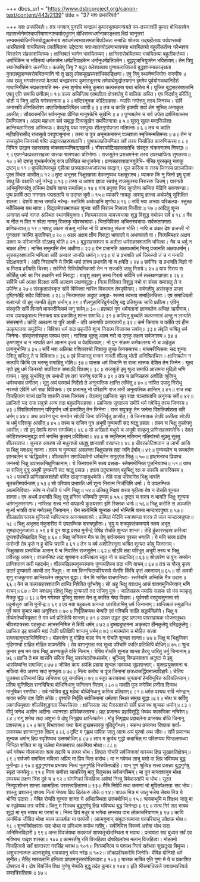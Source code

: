 +++
dbcs_url = "https://www.dsbcproject.org/canon-text/content/443/2139"
title = "37 यशः प्रभपरिवर्तः"

+++
यशः प्रभपरिवर्तः।
तत्र भगवान् पुनरपि चन्द्रप्रभं कुमारभूतमामन्त्रयते स्म-तस्मात्तर्हि कुमार बोधिसत्त्वेन महासत्त्वेनेमांश्चापरिमाणानाश्चर्याद्भुतान् बोधिसत्त्वधर्मानाकाङ्क्षता क्षिप्रं चानुत्तरां सम्यक्संबोधिमभिसंबोद्धुकामेनायं सर्वधर्मस्वभावसमताविपञ्चितः समाधिः श्रोतव्य उद्ग्रहीतव्यः पर्यवाप्तव्यो धारयितव्यो वाचयितव्यः प्रवर्तयितव्यः उद्देष्टव्यः स्वाध्यातव्योऽरणाभावनया भावयितव्यो बहुलीकर्तव्यः परेभ्यश्च विस्तरेण संप्रकाशयितव्यः। क्षान्तिबलं चानेन भावयितव्यम्। क्षान्तिरासेवयितव्या भावयितव्या बहुलीकर्तव्या। धर्मार्थिकेन च भवितव्यं धर्मकामेन धर्मप्रतिग्राहकेन धर्मानुधर्मप्रतिपन्नेन। बुद्धपूजाभियुक्तेन भवितव्यम्। तेन त्रिषु स्थानेष्वभियोगः करणीयः। कतमेषु त्रिषु ? यदुत क्लेशक्षयाय पुण्यबलाधिपतये बुद्धज्ञानमाकाङ्क्षता कुशलमूलान्यवरोपयितव्यानि नो तु खलु लोकसुखस्पर्शाभिकाङ्क्षिणा। एषु त्रिषु स्थानेष्वभियोगः करणीयः॥
अथ खलु भगवांस्तस्यां वेलायां चन्द्रप्रभस्य कुमारभूतस्य तमेवार्थमुद्योतयमान इममेव पूर्वयोगकथानिर्देशं गाथाभिगीतेन संप्रकाशयति स्म- 
हन्त शृणोथ ममेतु कुमारा 
कल्पसहस्र यथा चरिता  मे। 
पूजित बुद्धसहस्रशतानि
एषतु एति समाधि प्रणीतम्॥ १॥ 
कल्प अचिन्तिय एवमतीताः 
क्षेत्रशतेषु ये वालिक अस्ति।
एष निदर्शनु कीर्तितु भोती 
यं जिनु आसि गणेश्वरनामा॥ २॥ 
षष्टिरनूनक कोटिसहस्रा-
ण्यासि गणोत्तमु तस्य जिनस्थ। 
सर्वि अनास्रवि क्षीणकिलेशा 
अष्टविमोक्षप्रतिष्ठित ध्यायी॥ ३॥ 
तत्र च कालि इयमपि सर्वा 
क्षेम सुभिक्ष अनाकुल आसीत्। 
सौख्यसमर्पित  सर्वमनुष्याः 
प्रीणित मानुषकेभि सुखेभिः॥ ४॥ 
पुण्यबलेन च सर्व उपेता 
दर्शनियास्तथ प्रेमणियाश्च। 
आढ्य महाधन सर्व समृद्धा
दिव्यसुखेन समर्पितगात्राः॥ ५॥ 
सूरतु सुव्रत मन्दकिलेशाः 
क्षान्तिबलाभिरता अभिरूपाः। 
देवपुरेषु यथा मरुपुत्राः 
शीलगुणोपगता मतिमन्तः॥ ६॥ 
तत्र च कालि महीपतिरासीद् 
राजसुतो वरपुष्पसुनामा। 
तस्य च पुत्र अनूनकमासन् 
पञ्चशता स्मृतिमन्मतिमन्तः॥ ७॥ 
तेन च राजसुतेन जिनस्यो 
षष्टि उद्यानसहस्रशतानि। 
पुष्पफलप्रतिमण्डित सर्वे 
तस्य निर्यातित कारुणिकस्य॥ ८॥ 
विचित्र  उद्यान सहस्रशता 
चंक्रमशय्यनिषद्यसहस्रैः। 
चीवरकोटिसहस्रशतेभिः 
संस्तृत चंक्रमणाश्च निषद्याः॥ ९॥ 
एवमनेकप्रकारसहस्रा 
यात्तक श्रामणकाः परिभोगाः। 
राजसुतेन प्रसन्नमनेना
तस्य उपस्थापिताः सुगतस्य॥ १०॥ 
सो दशसु शुभकर्मपथेषु 
राज प्रतिष्ठित साधूजनेना। 
प्राणसहस्रशतानयुतेभि-
र्गच्छि पुरस्कृतु नायकु द्रष्टम्॥ ११॥ 
पुष्पविलेपनधूप गृहीत्वा 
छत्रपताकध्वजांस्तथ वाद्यान्। 
पूज करित्व स तस्य जिनस्य 
प्राञ्जलिकः पुरत स्थित आसीत्॥ १२॥ 
तुष्ट अभूत्तद भिक्षुसहस्रा 
देवमनुष्यथ यक्षसुराश्च। 
व्याकरु किं नु जिनो इमु पूजां 
साधु किं वक्ष्यति धर्मु नरेन्द्रः॥ १३॥ 
तस्य च आशय ज्ञात्व स्वयंभू 
राजसुतस्य निरुत्तरु चित्तम्। 
पारगतो अभिमुक्तिपदेषु 
तस्यिम देशयि शान्त समाधिम्॥ १४॥ 
याव प्रमुक्त गिरा सुगतेना 
कम्पित मेदिनि सवनषण्डा। 
पुष्प प्रवर्षि तदा गगनातः
पद्मशतापि च उद्गत भूमौ॥ १५॥ 
व्याकरि  नायकु आशयु ज्ञात्वा 
अर्थपदेषु सुशिक्षित शास्ता। 
देशयि शान्त समाधि नरेन्द्र-
स्तत्रिमि अर्थपदानि शृणोथ॥ १६॥ 
सर्वि भवा अभवाः परिकल्पा-
स्तुच्छ मरीचिसमा यथ मायाः। 
विद्यतमेघसमाश्चल शून्याः 
सर्वि निरात्म निसत्त्व निजीवाः॥ १७॥ 
आदितु शून्य अनागत धर्मा 
नागत अस्थित स्थानविमुक्ताः। 
नित्यमसारक मायस्वभावाः 
शुद्ध विशुद्ध नभोपम सर्वे॥ १८॥ 
नैव च नील न पित न श्वेता 
नामतु रिक्तकु घोषस्वभावाः। 
चित्तविविक्त अचित्तस्वभावाः 
सर्वरूतापगताः क्षणिकत्वात्॥ १९॥ 
भाषतु अक्षरु संक्रमु नास्ति 
नो पि अभाषतु संकरु भोति। 
नापि च अक्षर देश व्रजन्ती
नो पुनरक्षरु क्रान्ति कुतश्चित्॥ २०॥ 
अक्षर अक्षय  क्षीण निरुद्धा 
भाषततो व अभाषततो वा। 
नित्यमिमक्षर अक्षय उक्ता 
यः परिजानति सोऽक्षयु भोति॥ २१॥ 
बुद्धसहस्रशता य अतीता 
धर्मसहस्रशतानि भणित्वा। 
नैव च धर्मु न चाक्षर क्षीणा। 
नास्ति समुत्पत्ति तेन अक्षीणा॥ २२॥ 
येन प्रजानति अक्षयधर्मान् 
नित्यु प्रजानति अक्षयधर्मान्। 
सुत्रसहस्रशतानि भणित्वा 
सर्वि अनक्षर जानति धर्मान्॥ २३॥ 
यं  च प्रभाषति धर्म जिनस्यो 
तं च न मन्यति सोऽक्षयताये। 
आदि निरात्मनि ये त्विमि धर्मा 
तांश्च प्रभाषति नो च क्षपेति॥ २४॥ 
सर्वगिरः स प्रभाषति विज्ञो 
नो च गिराय हरीयति चित्तम्। 
सर्वगिरो गिरिघोषनिकाशो
तेन न सज्जति जातु गिराये॥ २५॥ 
याय गिराय स कीर्तितु धर्मः 
सा गिर तत्क्षणि सर्व निरुद्धा। 
यादृशु लक्षणु तस्य गिराये 
सर्विमि धर्म तल्लक्षणप्राप्ताः॥ २६॥ 
सर्विमि धर्म अलक्ष विलक्षा 
सर्वि अलक्षण लक्षणशुद्धाः। 
नित्य विविक्त विशुद्ध नभो वा 
संख्य समासतु ते न उपेन्ति॥ २७॥
संस्कृतासंस्कृत सर्वि विविक्ता 
नास्ति विकल्पन तेषमृषीणाम्। 
सर्वगतीषु असंस्कृत प्राप्ता 
दृष्टिगतेहि सदैव विविक्ताः॥ २८॥ 
नित्यमरक्त अदुष्ट अमूढा-
स्तस्य स्वभाव समाहितचित्ताः। 
एष समाधिबली बलवन्तो 
यो इमु जानति ईदृश धर्मान्॥ २९॥ 
शैलगुहागिरिदुर्गनदीषु 
यद्व प्रतिश्रुत्क जायि प्रतीत्य। 
एविमु संस्कृति सर्वि विजाने
मायमरीचिसमं जगु सर्वम्॥ ३०॥ 
प्रज्ञबलं गुण धर्मगतानां 
ज्ञानबलेन अभिज्ञ ऋषीणाम्। 
वाच उपायकुशल्य निरुक्ता 
यत्र प्रकाशितु शान्त समाधिः॥ ३१॥ 
कल्पितु वुच्चति कल्पनमात्रं 
अन्तु न लभ्यति संसरमाणे। 
कोटि अलक्षण या पुरि आसी - 
दपि अनागति प्रत्ययताये॥ ३२॥ 
कर्म क्रियाय च वर्तति एवं 
हीन उत्कृष्टतया समुदेन्ति। 
विविक्त धर्म सदा प्रकृतीये 
शून्य निरात्म विजानथ सर्वान्॥ ३३॥ 
संवृति भाषितु धर्म जिनेना-
संस्कृतसंस्कृत पश्यथ एवम्। 
नास्तिह भूततु आत्म नरो वा 
एतकु लक्षण सर्वजगस्य॥ ३४॥ 
कृष्णाशुभ च न नश्यति कर्म 
आत्मन कृत्व च वेदयितव्यम्। 
नो पुन संक्रम कर्मफलस्य
नो च अहेतुक प्रत्यनुभोन्ति॥ ३५॥ 
सर्वि भवा अलिका वशिकाश्चो 
रिक्तकु तुच्छ फेनसमाश्च।
मायमरीचिसमाः सद शुन्या 
देशितु शब्दितु ते च विविक्ताः॥ ३६॥ 
एवं विजानतु मन्यन  नास्ती 
शीलवु भोती अनिश्रितचित्तः। 
क्षान्तिबलेन न कल्पयि किंचि 
एव चरन्तु समाहितु भोति॥ ३७॥ 
यात्तक धर्म विजानि स राजा 
तात्तक देशित तेन जिनेन। 
श्रुत्व नृपो इमु धर्म जिनस्यो 
सपरिवारु समाददि शिक्षाम्॥ ३८॥ 
राजसुतो इमु श्रुत्व समाधिं 
आत्तमना मुदितो भणि वाचम्। 
सुष्ठु सुभाषितु एष समाधी 
एष तवा चरणेषु पतामि॥ ३९॥ 
तत्र च प्राणिसहस्र अशीतिः 
श्रुत्विमु धर्मस्वभाव प्रणीतम्। 
भूतु अयं परमार्थ निर्देशो
ते अनुत्पत्तिक क्षान्ति लभिंसु॥ ४०॥ 
नास्ति उपादु निरोधु नरस्यो 
एविमि धर्म सदा विविक्ताः। 
एव प्रजानतु नो परिहाणि 
राज लभी अनुत्पत्तिक क्षान्तिम्॥ ४१॥ 
राज तदा विजहित्वन राज्यं 
प्रव्रजि शासनि तस्य जिनस्य। 
तेऽप्यनु प्रव्रजिताः सुत राज्ञः 
पञ्चशतानि अनूनक सर्वे॥ ४२॥ 
प्रव्रजितो यद राज सपुत्रो 
अन्य तदा बहुप्राणिसहस्राः। 
प्रव्रजिताः सुगतस्य  समीपे 
धर्म गवेषियु तस्य जिनस्य॥ ४३॥ 
विंशतिवर्षशतान् परिपूर्णान् 
धर्म प्रकाशितु तेन जिनेना। 
राज सपुत्रकु तेन जनेना 
विंशतिवर्षशता चरि धर्मम्॥ ४४॥ 
अथ अपरेण पुनः समयेन 
सोऽपि जिनः परिनिर्वृतु आसीत्। 
ये जिनश्रावक तेऽपि अतीताः
सोऽपि च धर्मु परित्तकु आसीत्॥ ४५॥ 
तस्य च राजिन पुत्र अभूषी 
पुण्यमती सद श्राद्धु प्रसन्नः। 
तस्य च भिक्षु कुलोपगु आसीत्। 
सो इमु देशयि शान्त समाधिम्॥ ४६॥ 
सो अखिलो मधुरो च अभूषी 
सत्कृतु प्राणिसहस्रशतेभिः। 
देवत कोटिशतान्यनुबद्धा 
वर्ण भणन्ति कुलान् प्रविशित्वा॥ ४७॥ 
स स्मृतिमान् मतिमान् गतिमांश्चो 
सुव्रतु सूरतु शीलरतश्च।
सुस्वरु अपरुष सो मधुरश्चो 
धातुषु ज्ञानवशी वरप्राप्तः॥ ४८॥ 
चीवरकोटिशतान च लाभी 
आसि स भिक्षु यशःप्रभु नाम्ना। 
तस्य च पुण्यबलं असहन्ता 
भिक्षुसहस्र तदा जनि ईर्षाम्॥ ४९॥ 
पुण्यबलेन च रूपबलेन 
ज्ञानबलेन च ऋद्धिबलेन। 
शीलबलेन समाधिबलेनो
धर्मबलेन समुद्गत भिक्षुः॥ ५०॥ 
हृष्टमनश्च प्रियश्च जनस्यो 
भिक्षु उपासकभिक्षुणिकानाम्। 
ये जिनशासनि सत्त्व प्रसन्ना-
स्तेषमभीप्सित पूजनियाश्च॥ ५१॥ 
यश्च स राजिनु पुत्रु अभूषी 
पुण्यमती सद श्राद्धु प्रसन्नः। 
ज्ञात्व प्रदुष्टमनान् बहुभिक्षूं 
रक्ष स कारयि  आचरियस्य॥ ५२॥ 
पञ्चहि प्राणिसहस्रशतेही 
वर्मित खड्गगदायुधकेहि। 
तेहि सदा परिवारित भिक्षु 
भाषति भूतचरीमपर्यन्ताम्॥ ५३॥ 
सो परिषाय प्रभाषति धर्मं 
शून्य निरात्म निर्जीविमि धर्माः। 
ये उपलम्भिक आत्मनिविष्टा-
स्तेष न रोचति यं भणि भिक्षुः॥ ५४॥ 
उत्थितु भिक्षव शस्त्र गृहीत्वा 
येष न रोचति शून्यत शान्ता। 
एष अधर्म प्रभाषति भिक्षुः
एतु हनित्व भविष्यति पुण्यम्॥ ५५॥ 
दृष्ट्व च शस्त्र न भायति भिक्षुः 
शून्यक धर्ममनुस्मरमाणः। 
नास्तिह सत्त्व नरो वापहत्यै 
कुड्यसमा इमि रिक्तक धर्माः॥ ५६॥ 
भिक्षु करोति स अञ्जलि मूर्ध्ना 
भाषति वाच नमोऽस्तु जिनानाम्। 
येन सत्येनिमि शून्यक धर्मा 
भोन्तिमि शस्त्र मान्दारवपुष्पाः॥ ५७॥ 
शीलव्रतोपगतस्य मुनिस्यो 
भाषितमात्र अनन्यथवाक्ये। 
कम्पित मेदिनि सवनषण्डा 
शस्त्र ते जात मान्दारवपुष्पाः॥ ५८॥ 
भिक्षु अभूत्तद मंकुशरीरा 
ये उपलम्भिक शस्त्रगृहीताः। 
भूयु य शक्युपसंक्रमणाये 
त्रस्य अभूत् सुमहाद्भुतजाताः॥ ५९॥ 
ये पुन श्राद्ध प्रसन्न मुनीन्द्रे 
येषिह रोचति शुन्यत शान्ता। 
तेहि हुंकारसहस्र करित्वा
दूष्यशतैरभिछादित भिक्षुः॥ ६०॥ 
भिक्षु जनित्वन मैत्र स तेषु 
सर्वजनस्य पुरस्त भणाति। 
ये मयि सत्त्व प्रदोष करोन्ती 
तेष कृते न हु बोधि चरामि॥ ६१॥ 
तेन च वर्ष अशीतिरनूना 
भाषित शून्यत कोषु जिनानाम्। 
भिक्षुसहस्र प्रत्यर्थिक आसन् 
ये च निवारित राजसुतेन॥ ६२॥ 
सोऽपि तदा परिभूत् अभूषी 
तस्य च भिक्षु परीत्तकु आसन्। 
वाचमनिष्ट तदा श्रुणमानः 
क्षान्तिबला च्युत नो च कदाचित्॥ ६३॥ 
सोऽपरेण च पुनः समयेन 
प्राणिशतान करी महदर्थम्। 
शीलमखिलमनुस्मरमाणः 
पुण्यमतिस्य तदा भणि वाचम्॥ ६४॥ 
तत्र स गौरवु कृत्व उदारं 
पुण्यमती अवची तद भिक्षुम्। 
मा मम किनचिदाचरियस्यो
चेतसि किंचि कृतं अमनापम्॥ ६५॥ 
सो अवची शृणु राजकुमारा 
क्षान्तिबलेन समुद्गत बुद्धाः। 
येन मि भाषित वाचमनिष्टा-
स्तस्यिमि अन्तिकि मैत्र उदारा॥ ६६॥ 
येन स कल्पसहस्रशतानि 
क्षान्ति निषेवित पूर्वभवेषु। 
सो अहु भिक्षु यशःप्रभु आसं 
शाक्यमुनिर्भगवान् भणि वाचम्॥ ६७॥ 
येन यशःप्रभु रक्षितु भिक्षुः 
पुण्यमती  तद राजिनु पुत्रः। 
जातिसहस्र ममासि सहायः 
सो मय व्याकृतु मैत्रकु बुद्धः॥ ६८॥ 
येन गणेश्वर पूजितु शास्ता 
येन तु कारित श्रेष्ठ विहाराः। 
पूर्वमसौ वरपुष्पसुनामा 
सो पदुमोत्तुरु आसि मुनीन्द्रः॥ ६९॥ 
एव मया बहुकल्प अनन्ता 
धारयितामिमु धर्म जिनानाम्। 
क्षान्तिबलं समुदानित पूर्वे
श्रत्व कुमार ममा अनुशिक्षाः॥ ७०॥
निर्वृतिमप्यथ भेष्यति एवं 
पश्चिमि कालि सद्धर्मविलोपे। 
भिक्षु व तीर्थमतेष्वभियुक्ता 
ते मम धर्म प्रतिक्षिपि शान्तम्॥ ७१॥ 
उन्नत उद्धत दुष्ट प्रगल्भा 
पापसहायक भोजनलुब्धाः 
चीवरपात्ररताः पटलुब्धाः 
लाभसंनिश्रित ते क्षिपि धर्मम्॥ ७२॥ 
दुष्तप्रदुष्टमना अकृतज्ञा 
हीनकुलेषु दरिद्रकुलेषु। 
प्रव्रजिता इह शासनि मह्यं 
तेऽपि प्रतिक्षिपि शान्तमु धर्मम्॥ ७३॥ 
मारमतेन च मोहित सत्त्वा 
रागवशानुगताभिनिविष्टाः। 
मोहवशेन तु मोहित बाला 
येष न रोचति शून्यत शान्ता॥ ७४॥ 
भिक्षु च भिक्षुणिका गृहिणश्चो 
ग्राहित मोहित पापमतीभिः। 
तेष वशानुगता सद भूत्वा
पश्चिमि कालि प्रतिक्षिपि बोधिम्॥ ७५॥ 
श्रुत्व कुमार इमा मम वाचं 
भिक्षु अरण्यकुले वसि नित्यम्। 
येषिय रोचति  शून्यत शान्ता 
तैरयु धारितु धर्मु जिनानाम्॥ ७६॥ 
प्रव्रजि ते मम शासनि चरित्व 
भिक्षु उपसंपदपोषधकर्मम्। 
भुञ्जिमु पिण्डमसक्ता अदुष्टा 
ये इमु धारयिष्यन्ति समाधिम्॥ ७७॥ 
जीवित काय अपेक्षि प्रहाया 
शून्यत भावयथा सुप्रशान्ताम्। 
युक्तप्रयुक्तमना च भवित्वा 
सेव अरण्य सदा मृगभूताः॥ ७८॥ 
नित्य करोथ च पूज जिनानां 
छत्रध्वजर्द्धियमाल्यविहारैः।
चेतिय पूजयथा प्रतिमानां 
क्षिप्र लभिष्यथ एतु समाधिम्॥ ७९॥ 
स्तूप करापयथा सुगतानां 
हेमविभूषित रूपियलिप्तान्। 
प्रतिम सुनिष्ठित रत्नविचित्रा
बोधिनिधानु जनित्वन चित्तम्॥ ८०॥ 
यावति पूज जगेस्मि प्रणीता 
दिव्यथ मानुषिका रमणीया। 
सर्व गवेषिय बुद्ध महेथा 
बोधिनिधानु करित्व प्रतिज्ञाम्॥ ८१॥ 
धर्मत पश्यथ सर्वि नरेन्द्रान् 
यावत सन्ति दश दिशि लोके। 
दृश्यति निर्वृति सर्वजिनानां 
धर्मतया स्थित संमुख बुद्धाः॥८२॥ 
भोथ च सर्विषु त्यागाधिमुक्ताः
शीलविशुद्धगता स्थिरचित्ताः।
क्षान्तिरताः सद मैत्ररताश्चो 
सर्वि प्रजानथ शून्यक धर्मान्॥ ८३॥ 
वीर्यु जनेथ अलीन अदीनाः 
ध्यानरताः प्रविवेकरताश्च। 
प्रज्ञ प्रजानथ प्रज्ञविशुद्धिं 
भेष्यथ कारुणिका नचिरेण॥ ८४॥ 
रागु शमेथ सदा अशुभा ये 
दोषु निगृह्णथ क्षान्तिबलेन। 
मोहु निगृह्णथ प्रज्ञबलेना
प्राप्स्यथ बोधि जिनानु प्रशस्ताम्॥ ८५॥ 
कायु विभावयथा यथा फेनं 
दुःखमसारकु पूतिदुर्गन्धम्। 
स्कन्ध प्रजानथ रिक्तक सर्वां-
ल्लप्स्यथ ज्ञानमनुत्तरु क्षिप्रम्॥ ८६॥ 
दृष्टि म गृह्णथ पापिक जातु 
आत्म अयं पुरुषो अथ जीवः। 
सर्वि प्रजानथ शून्यक धर्मान् 
क्षिप्र स्पृशिष्यथ उत्तमबोधिम्॥ ८७॥ 
लाभ म कुर्वथ गृद्धो कदाचित् 
मा परितप्यथ पिण्डलमब्ध्वा 
निन्दित शंसित मा खु चलेथा 
मेरुसमाश्च अकम्पिय भोथा॥ ८८॥  
धर्म गवेषथ गौरवजाताः 
श्रत्व तदापि च तत्पर भोथ। 
तिष्ठत गोचरि सर्वजिनानां 
यास्यथ क्षिप्र सुखावतिक्षेत्रम्॥ ८९॥ 
सर्वजगे समचित्त भवित्वा 
अप्रिय मा प्रिय चित्त करोथ। 
मा न गवेषथ लाभु यशो वा
क्षिप्र भविष्यथ बुद्ध मुनीन्द्राः॥ ९०॥ 
बुद्धगुणांश्च प्रभाषथ नित्यं 
भूतगुणेहि निरुक्तिपदेहि। 
यान् गुण श्रुत्विह सत्त्व प्रसन्नाः 
बुद्धगुणेषु स्पृहां जनयेयुः॥ ९१॥ 
नित्य सगौरव चाचरियेषु 
मातु पितुस्तथ सर्वजगस्मिन्। 
मा पुन मानवशानुग भोथा 
लप्स्यथ लक्षण त्रिंश दुवे च॥ ९२॥ 
संगणिकां विजहित्व अशेषां 
नित्यु विवेकरतापि च भोथ। 
सूरत नित्युपशोभन शान्ता 
आत्महिताः परसत्त्वहिताश्च॥ ९३॥ 
मैत्रि निषेवि तथा करुणां चो 
मुदितपेक्षरताः सद भोथ। 
शास्तुः प्रशासनु पश्यथ नित्यं 
भेष्यथ क्षिप्र हितंकरु लोके॥ ९४॥ 
पापक मित्र म जातु भजेथ 
सेवथ मित्र ये भोन्ति उदाराः। 
येषिह रोचति शून्यत शान्ता
ये अभिप्रस्थिता उत्तमबोधिम्॥ ९५॥ 
श्रावकभूमि म शिक्षथ जातु 
मा च स्पृहेष्यथ तत्र चरीये। 
चित्तु म रिञ्चथ बुद्धगुणेषु 
क्षिप्र भविष्यथ बुद्ध जिनेन्द्राः॥ ९६॥ 
सत्य गिरं सद भाषथ शुद्धां 
मा मृष भाषथ मा परुषां च। 
नित्य प्रियं मधुरं च भणेथा 
लप्स्यथ वाच लोकाचरियाणाम्॥ ९७॥ 
कायि अनर्थिक जीवित भोथा 
मात्म उत्कर्षक मा परपंसी। 
आत्मगुणान् समुदानयमानाः 
परचरियासु उपेक्षक भोथ॥ ९८॥ 
शून्यविमोक्षरताः सद भोथा 
मा प्रणिधान करोथ गतीषु। 
सर्वनिमित्त विवर्ज्य अशेषां 
भोथ सदा अनिमित्तविहारी॥ ९९॥ 
अन्त विवर्जयथा सदकालं 
शाश्वतुच्छेदस्थिता म भवाथ। 
प्रत्ययता सद बुध्यत सर्वं
एव भविष्यथ यादृश शास्ता॥ १००॥ 
कामरतीषु रतिं विजहित्वा 
दोषखिलांश्च मलान् विजहित्वा। 
मोहतमो विजहित्वसे सर्वं 
शान्तरता नरसिंह भवाथ॥ १०१॥ 
नित्यमनित्य च पश्यथ नित्यं 
सर्वभवा सुखदुःख विमुच्य। 
अशुभमनात्मत आत्मशुभेषु 
भावयमानु भवेय नरेद्रः॥ १०२॥ 
लोकप्रदीपकरेभि जिनेभि-
र्येषिह योनिशो धर्म सुनीत। 
तैरिह मारबलानि हनित्वा 
प्राप्तमनुत्तरबोधिरुदारा॥ १०३॥ 
यात्तक भाषित एति गुणा मे 
ये च प्रकाशित दोषशता मे। 
दोष विवर्जिय शिक्ष गुणेषु 
भेष्यसि बुद्धु तदेह कुमार॥ १०४॥
इति श्रीसमाधिराजे यशःप्रभपरिवर्तः सप्तत्रिंशतितमः॥ ३७॥
